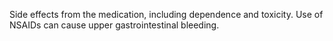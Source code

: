 Side effects from the medication, including dependence and toxicity. Use of NSAIDs can cause upper gastrointestinal bleeding.